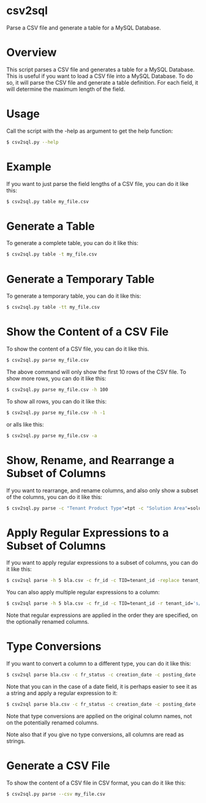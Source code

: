 # csv2sql

Parse a CSV file and generate a table for a MySQL Database.


# Overview

This script parses a CSV file and generates a table for a MySQL Database.
This is useful if you want to load a CSV file into a MySQL Database.
To do so, it will parse the CSV file and generate a table definition.
For each field, it will determine the maximum length of the field.


# Usage

Call the script with the -help as argument
to get the help function:

```bash
$ csv2sql.py --help
```

# Example

If you want to just parse the field
lengths of a CSV file, you can do it like this:

```bash
$ csv2sql.py table my_file.csv
```


# Generate a Table

To generate a complete table, you can do it like this:

```bash
$ csv2sql.py table -t my_file.csv
```


# Generate a Temporary Table

To generate a temporary table, you can do it like this:

```bash
$ csv2sql.py table -tt my_file.csv
```


# Show the Content of a CSV File

To show the content of a CSV file, you can do it like this.

```bash
$ csv2sql.py parse my_file.csv
```

The above command will only show the first 10 rows of the CSV file.
To show more rows, you can do it like this:

```bash
$ csv2sql.py parse my_file.csv -h 100
```

To show all rows, you can do it like this:

```bash
$ csv2sql.py parse my_file.csv -h -1
```

or alls like this:

```bash
$ csv2sql.py parse my_file.csv -a
```


# Show, Rename, and Rearrange a Subset of Columns

If you want to rearrange, and rename columns, and also only show a subset of
the columns, you can do it like this:

```bash
$ csv2sql.py parse -c "Tenant Product Type"=tpt -c "Solution Area"=solution_area
```


# Apply Regular Expressions to a Subset of Columns

If you want to apply regular expressions to a subset of columns, you can do it like this:

```bash
$ csv2sql parse -h 5 bla.csv -c fr_id -c TID=tenant_id -replace tenant_id='s/S_0(.*)/\1/g'
```

You can also apply multiple regular expressions to a column:

```bash
$ csv2sql parse -h 5 bla.csv -c fr_id -c TID=tenant_id -r tenant_id='s/S_0(.*)/\1/g' -r tenant_id='s/74/99/g'
```

Note that regular expressions are applied in the order they are specified, on the
optionally renamed columns.


# Type Conversions

If you want to convert a column to a different type, you can do it like this:

```bash
$ csv2sql parse bla.csv -c fr_status -c creation_date -c posting_date -t fr_status=str -t 'posting_date=date(%Y-%m-%d)(%Y)'
```

Note that you can in the case of a date field, it is perhaps easier to see it as
a string and apply a regular expression to it:

```bash
$ csv2sql parse bla.csv -c fr_status -c creation_date -c posting_date -t fr_status=str -r posting_date='s/(\d\d\d\d)-.*/\1/'
```

Note that type conversions are applied on the original column names, not on the
potentially renamed columns.

Note also that if you give no type conversions, all columns are read as strings.


# Generate a CSV File

To show the content of a CSV file in CSV format, you can do it like this:

```bash
$ csv2sql.py parse --csv my_file.csv
```
